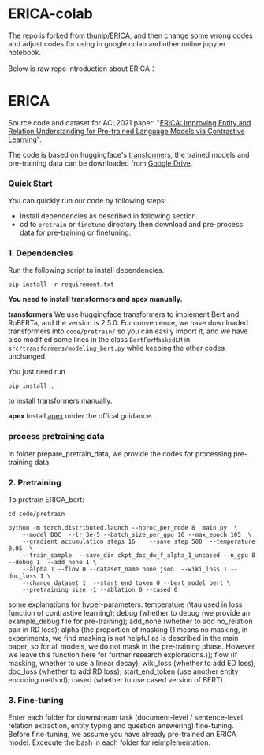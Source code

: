 # ERICA-colab

The repo is forked from [thunlp/ERICA](https://github.com/thunlp/ERICA), and then change some wrong codes and adjust codes for using in google colab and other online jupyter notebook.


Below is raw repo introduction about ERICA：

# ERICA

Source code and dataset for ACL2021 paper: "[ERICA: Improving Entity and Relation Understanding for Pre-trained Language Models via Contrastive Learning](https://arxiv.org/abs/2012.15022)".

The code is based on huggingface's [transformers](https://github.com/huggingface/transformers), the trained models and pre-training data can be downloaded from [Google Drive](https://drive.google.com/drive/folders/19SxYoDeKZg4Ho_FIrDYpcifCtpsl5u3K?usp=sharing).

### Quick Start

You can quickly run our code by following steps:

- Install dependencies as described in following section. 
- cd to `pretrain` or `finetune` directory then download and pre-process data for pre-training or finetuning.    

### 1. Dependencies

Run the following script to install dependencies.

```shell
pip install -r requirement.txt
```

**You need to install transformers and apex manually.**

**transformers**
We use huggingface transformers to implement Bert and RoBERTa, and the version is 2.5.0. For convenience, we have downloaded transformers into `code/pretrain/` so you can easily import it, and we have also modified some lines in the class `BertForMaskedLM` in `src/transformers/modeling_bert.py` while keeping the other codes unchanged.

You just need run 
```
pip install .
```
to install transformers manually.

**apex**
Install [apex](https://github.com/NVIDIA/apex) under the offical guidance.

### process pretraining data
In folder prepare_pretrain_data, we provide the codes for processing pre-training data.

### 2. Pretraining

To pretrain ERICA_bert:

```shell
cd code/pretrain

python -m torch.distributed.launch --nproc_per_node 8  main.py  \
    --model DOC  --lr 3e-5 --batch_size_per_gpu 16 --max_epoch 105  \
    --gradient_accumulation_steps 16    --save_step 500  --temperature 0.05  \
    --train_sample  --save_dir ckpt_doc_dw_f_alpha_1_uncased --n_gpu 8  --debug 1  --add_none 1 \
    --alpha 1 --flow 0 --dataset_name none.json  --wiki_loss 1 --doc_loss 1 \
    --change_dataset 1  --start_end_token 0 --bert_model bert \
    --pretraining_size -1 --ablation 0 --cased 0
```

some explanations for hyper-parameters: temperature (\tau used in loss function of contrastive learning); debug (whether to debug (we provide an example_debug file for pre-training); add_none (whether to add no_relation pair in RD loss); alpha (the proportion of masking (1 means no masking, in experiments, we find masking is not helpful as is described in the main paper, so for all models, we do not mask in the pre-training phase. However, we leave this function here for further research explorations.)); flow (if masking, whether to use a linear decay); wiki_loss (whether to add ED loss); doc_loss (whether to add RD loss); start_end_token (use another entity encoding method); cased (whether to use cased version of BERT).

### 3. Fine-tuning

Enter each folder for downstream task (document-level / sentence-level relation extraction, entity typing and question answering) fine-tuning. Before fine-tuning, we assume you have already pre-trained an ERICA model. Excecute the bash in each folder for reimplementation.
